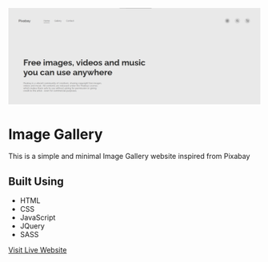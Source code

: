 ![Image Gallery](assets/images/banner.jpg)

# Image Gallery

This is a simple and minimal Image Gallery website inspired from Pixabay

## Built Using
- HTML
- CSS
- JavaScript
- JQuery
- SASS

<a href="https://zainulhassan815.github.io/imagegallery/">Visit Live Website</a>
